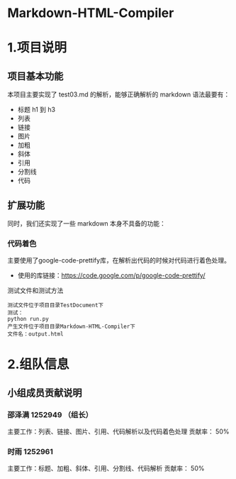 Markdown-HTML-Compiler
======================
# 1.项目说明

## 项目基本功能

本项目主要实现了 test03.md 的解析，能够正确解析的 markdown 语法最要有：

* 标题 h1 到 h3
* 列表
* 链接
* 图片
* 加粗
* 斜体
* 引用
* 分割线
* 代码


## 扩展功能

同时，我们还实现了一些 markdown 本身不具备的功能：

### 代码着色

主要使用了google-code-prettify库，在解析出代码的时候对代码进行着色处理。

* 使用的库链接：https://code.google.com/p/google-code-prettify/

测试文件和测试方法

```
测试文件位于项目目录TestDocument下
测试：
python run.py
产生文件位于项目目录Markdown-HTML-Compiler下
文件名：output.html
```


# 2.组队信息


## 小组成员贡献说明

### 邵泽满 1252949 （组长）<Nathan1994>
主要工作：列表、链接、图片、引用、代码解析以及代码着色处理
贡献率： 50%

### 时雨 1252961
主要工作：标题、加粗、斜体、引用、分割线、代码解析
贡献率： 50%
